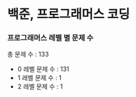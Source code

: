 # 백준, 프로그래머스 코딩
### 프로그래머스 레벨 별 문제 수
총 문제 수 : 133
- 0 레벨 문제 수 : 131
- 1 레벨 문제 수 : 1
- 2 레벨 문제 수 : 1

